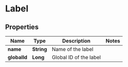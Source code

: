 

# Label


## Properties

| Name | Type | Description | Notes |
|------------ | ------------- | ------------- | -------------|
|**name** | **String** | Name of the label |  |
|**globalId** | **Long** | Global ID of the label |  |



